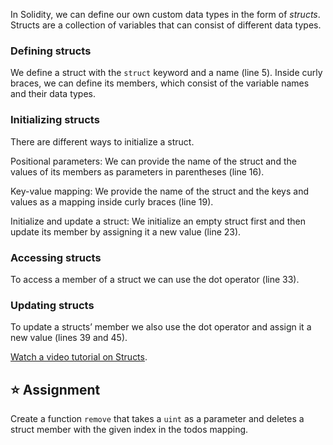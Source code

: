 In Solidity, we can define our own custom data types in the form of *structs*. Structs are a collection of variables that can consist of different data types.

### Defining structs
We define a struct with the `struct` keyword and a name (line 5). Inside curly braces, we can define its members, which consist of the variable names and their data types.

### Initializing structs
There are different ways to initialize a struct.

Positional parameters: We can provide the name of the struct and the values of its members as parameters in parentheses (line 16).

Key-value mapping: We provide the name of the struct and the keys and values as a mapping inside curly braces (line 19).

Initialize and update a struct: We initialize an empty struct first and then update its member by assigning it a new value (line 23).

### Accessing structs
To access a member of a struct we can use the dot operator (line 33). 

### Updating structs
To update a structs’ member we also use the dot operator and assign it a new value (lines 39 and 45).

<a href="https://www.youtube.com/watch?v=kYBHq7EmFBc" target="_blank">Watch a video tutorial on Structs</a>.

## ⭐️ Assignment
Create a function `remove` that takes a `uint` as a parameter and deletes a struct member with the given index in the todos mapping.